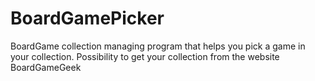# BoardGamePicker
BoardGame collection managing program that helps you pick a game in your collection. Possibility to get your collection from the website BoardGameGeek
